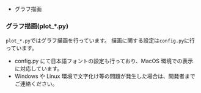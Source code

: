 - グラフ描画

### グラフ描画(plot\_\*.py)

`plot_*.py`ではグラフ描画を行っています。
描画に関する設定は`config.py`に行っています。

- config.py にて日本語フォントの設定も行っており、MacOS 環境での表示に対応しています。
- Windows や Linux 環境で文字化け等の問題が発生した場合は、開発者までご連絡ください。
